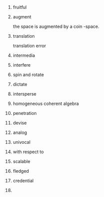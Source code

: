 1. fruitful

2. augment

   the space is augmented by a coin -space.

3. translation

   translation error

4. intermedia

5. interfere

6. spin and rotate

7. dictate

8. intersperse

9. homogeneous coherent algebra

10. penetration

11. devise

12. analog

13. univocal

14. with respect to

15. scalable

16. fledged

17. credential

18. ​

